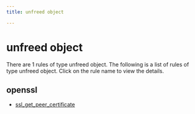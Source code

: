 ```yaml
---
title: unfreed object

---
```

# unfreed object

There are 1 rules of type unfreed object. The following is a list of rules of type unfreed object. Click on the rule name to view the details.


## openssl

- [ssl_get_peer_certificate](/projects/openssl/ssl_get_peer_certificate)

